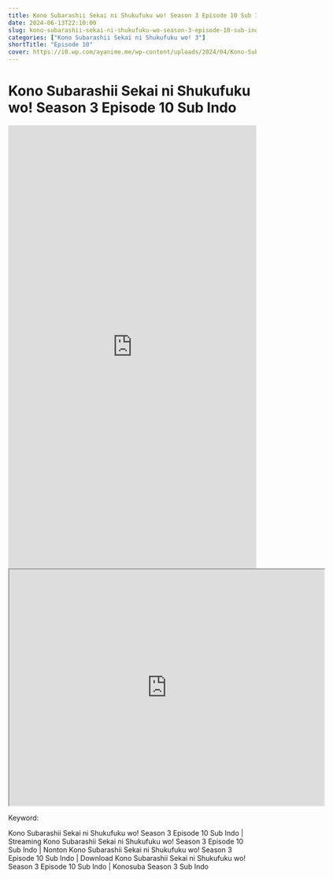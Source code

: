 ```yaml
---
title: Kono Subarashii Sekai ni Shukufuku wo! Season 3 Episode 10 Sub Indo
date: 2024-06-13T22:10:00
slug: kono-subarashii-sekai-ni-shukufuku-wo-season-3-episode-10-sub-indo
categories: ["Kono Subarashii Sekai ni Shukufuku wo! 3"]
shortTitle: "Episode 10"
cover: https://i0.wp.com/ayanime.me/wp-content/uploads/2024/04/Kono-Subarashii-3-768x1088-1.jpg
---
```


# Kono Subarashii Sekai ni Shukufuku wo! Season 3 Episode 10 Sub Indo

<iframe src="https://play.ayanime.me/include/fluidplayer/fluidplayer.php?VideoSrc1=https%3A%2F%2Fdrive.google.com%2Ffile%2Fd%2F15NIqVh8D6x7Lk-wJSnwhd91Lm5IyitRg%2Fpreview&VideoType1=video%2Fmp4&VideoQuality1=480p&VideoSrc2=https%3A%2F%2Fdrive.google.com%2Ffile%2Fd%2F1GCsfLCh65Ezd4I8OPkHR7f3aDrXG1jSS%2Fpreview&VideoType2=video%2Fmp4&VideoQuality2=720p&VideoSrc3=https%3A%2F%2Fdrive.google.com%2Ffile%2Fd%2F1nX6ehyhVnjzwArFMSWrbUweZ3Vg11rrK%2Fpreview&VideoType3=video%2Fmp4&VideoQuality3=1080p&VideoSrc4=&VideoType4=&VideoQuality4=&VideoPoster=&VideoTrack1=&kind1=&srclang1=&label1=&default1=&VideoTrack2=&kind2=&srclang2=&label2=&default2=&player=fluid+player&server=Drive+API&api=&width=100%25&height=900px" frameborder="0" width="100%" height="900px" allowfullscreen="allowfullscreen" scrolling="no"></iframe>
<iframe src="https://drive.google.com/file/d/1nX6ehyhVnjzwArFMSWrbUweZ3Vg11rrK/preview" width="640" height="480" allow="accelerometer; autoplay; encrypted-media; gyroscope; fullscreen; picture-in-picture" scrolling="no" seamless="" sandbox="allow-same-origin allow-scripts"></iframe>

Keyword:
<p>Kono Subarashii Sekai ni Shukufuku wo! Season 3 Episode 10 Sub Indo | Streaming Kono Subarashii Sekai ni Shukufuku wo! Season 3 Episode 10 Sub Indo | Nonton Kono Subarashii Sekai ni Shukufuku wo! Season 3 Episode 10 Sub Indo | Download Kono Subarashii Sekai ni Shukufuku wo! Season 3 Episode 10 Sub Indo | Konosuba Season 3 Sub Indo</p>

